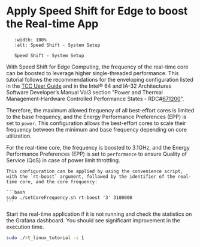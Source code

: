 # Apply Speed Shift for Edge to boost the Real-time App

```{figure} images/tcc_setup_CAT_isol_boost.svg
   :width: 100%
   :alt: Speed Shift - System Setup

   Speed Shift - System Setup
```

With Speed Shift for Edge Computing, the frequency of the real-time core can be boosted to leverage higher single-threaded performance.
This tutorial follows the recommendations for the enveloping configuration listed in the [TCC User Guide](https://www.intel.com/content/www/us/en/content-details/831067/public-intel-time-coordinated-compute-tcc-user-guide.html) and in the Intel® 64 and IA-32 Architectures Software Developer’s Manual Vol3 section "Power and Thermal Management-Hardware Controlled Performance States - RDC#[671200](https://cdrdv2.intel.com/v1/dl/getContent/671200)".

Therefore, the maximum allowed frequency of all best-effort cores is limited to the base frequency, and the Energy Performance Preferences (EPP) is set to `power`. This configuration allows the best-effort cores to scale their frequency between the minimum and base frequency depending on core utilization.

For the real-time core, the frequency is boosted to 3.1GHz, and the Energy Performance Preferences (EPP) is set to `performance` to ensure Quality of Service (QoS) in case of power limit throttling.

````{note}
This configuration can be applied by using the convenience script, with the `rt-boost` argument, followed by the identifier of the real-time core, and the core frequency:

```bash
sudo ./setCoreFrequency.sh rt-boost '3' 3100000
```
````

Start the real-time application if it is not running and check the statistics on the Grafana dashboard.
You should see significant improvement in the execution time. 

```bash
sudo ./rt_linux_tutorial -s 1
```
